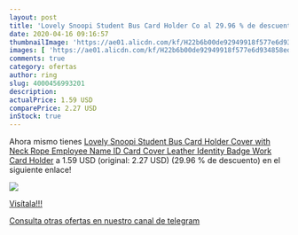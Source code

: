 ```yaml
---
layout: post
title: 'Lovely Snoopi Student Bus Card Holder Co al 29.96 % de descuento'
date: 2020-04-16 09:16:57
thumbnailImage: 'https://ae01.alicdn.com/kf/H22b6b00de92949918f577e6d934858edl/Lovely-Snoopi-Student-Bus-Card-Holder-Cover-with-Neck-Rope-Employee-Name-ID-Card-Cover-Leather.jpg_350x350._SL200_.jpg'
images: [ 'https://ae01.alicdn.com/kf/H22b6b00de92949918f577e6d934858edl/Lovely-Snoopi-Student-Bus-Card-Holder-Cover-with-Neck-Rope-Employee-Name-ID-Card-Cover-Leather.jpg_350x350._SL200_.jpg' ]
comments: true
category: ofertas
author: ring
slug: 4000456993201
description:
actualPrice: 1.59 USD
comparePrice: 2.27 USD
inStock: true
---
```


Ahora mismo tienes [Lovely Snoopi Student Bus Card Holder Cover with Neck Rope Employee Name ID Card Cover Leather Identity Badge Work Card Holder](https://www.amazon.com/dp/4000456993201/?tag=redken08-20) a 1.59 USD (original: 2.27 USD) (29.96 %  de descuento) en el siguiente enlace!

[![](https://ae01.alicdn.com/kf/H22b6b00de92949918f577e6d934858edl/Lovely-Snoopi-Student-Bus-Card-Holder-Cover-with-Neck-Rope-Employee-Name-ID-Card-Cover-Leather.jpg_350x350._SL200_.jpg)](https://www.amazon.com/dp/4000456993201/?tag=redken08-20)

[Visítala!!!](https://www.amazon.com/dp/4000456993201/?tag=redken08-20)

[Consulta otras ofertas en nuestro canal de telegram](https://t.me/s/ofertas25)
